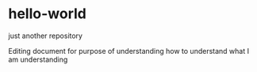 # hello-world
just another repository

Editing document for purpose of understanding how to understand what I am understanding
